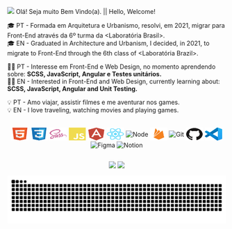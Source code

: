 <img src=https://github.com/TheDudeThatCode/TheDudeThatCode/blob/master/Assets/Hi.gif width="30"> Olá! Seja muito Bem Vindo(a). || Hello, Welcome!

🎓 PT - Formada em Arquitetura e Urbanismo, resolvi, em 2021, migrar para Front-End através da 6º turma da <Laboratória Brasil>.<br>
🎓 EN - Graduated in Architecture and Urbanism, I decided, in 2021, to migrate to Front-End through the 6th class of <Laboratória Brazil>.<br>

✍🏻 PT - Interesse em Front-End e Web Design, no momento aprendendo sobre: <b>SCSS, JavaScript, Angular e Testes unitários.</b><br>
✍🏻 EN - Interested in Front-End and Web Design, currently learning about: <b>SCSS, JavaScript, Angular and Unit Testing.</b><br>

💡 PT - Amo viajar, assistir filmes e me aventurar nos games.<br>
💡 EN - I love traveling, watching movies and playing games.<br>


<div style="display: inline_block" align="center"><br>
  <img align="center" alt="HTML" height="30" width="40" src="https://raw.githubusercontent.com/devicons/devicon/master/icons/html5/html5-original.svg">
  <img align="center" alt="CSS" height="30" width="40" src="https://raw.githubusercontent.com/devicons/devicon/master/icons/css3/css3-original.svg">
  <img align="center" alt="SASS" height="30" width="40" src="https://github.com/devicons/devicon/blob/master/icons/sass/sass-original.svg">
  <img align="center" alt="JavaScript" height="30" width="40" src="https://github.com/devicons/devicon/blob/master/icons/javascript/javascript-plain.svg">
  <img align="center" alt="Angular" height="30" width="40" src="https://github.com/devicons/devicon/blob/master/icons/angularjs/angularjs-plain.svg">
  <img align="center" alt="React" height="30" width="40" src="https://raw.githubusercontent.com/devicons/devicon/master/icons/react/react-original.svg">
  <img align="center" alt="Node" height="30" width="40" src="https://cdn.jsdelivr.net/gh/devicons/devicon/icons/nodejs/nodejs-original.svg">
  <img align="center" alt="Firebase" height="30" width="40" src="https://raw.githubusercontent.com/devicons/devicon/master/icons/firebase/firebase-plain.svg">
  <img align="center" alt="Git" height="30" width="40" src="https://cdn.jsdelivr.net/gh/devicons/devicon/icons/git/git-original.svg">
  <img align="center" alt="GitHub" height="30" width="40" src="https://github.com/devicons/devicon/blob/master/icons/github/github-original.svg">
  <img align="center" alt="VS Code" height="30" width="40" src="https://github.com/devicons/devicon/blob/master/icons/vscode/vscode-original.svg">
  <img align="center" alt="Figma" height="30" width="40" src="https://cdn.jsdelivr.net/gh/devicons/devicon/icons/figma/figma-original.svg">
  <img align="center" alt="Notion" height="40" width="40" src="https://ik.imagekit.io/llneva6qvex/unnamed-removebg-preview__1__iPIv_JO89nrw.png?updatedAt=1635447249570"> 
</div> 

  ##
 
<div align="center"> 
  <a href="mailto:bcacefo@gmail.com"><img src="https://img.shields.io/badge/Gmail-D14836?style=for-the-badge&logo=gmail&logoColor=white" target="_blank"></a>
  <a href="https://www.linkedin.com/in/bianca-cristina-alves1" target="_blank"><img src="https://img.shields.io/badge/LinkedIn-0077B5?style=for-the-badge&logo=linkedin&logoColor=white" target="_blank"></a> 

  ![Snake animation](https://github.com/biancacristinaalves/biancacristinaalves/blob/output/github-contribution-grid-snake.svg)
 
</div>
